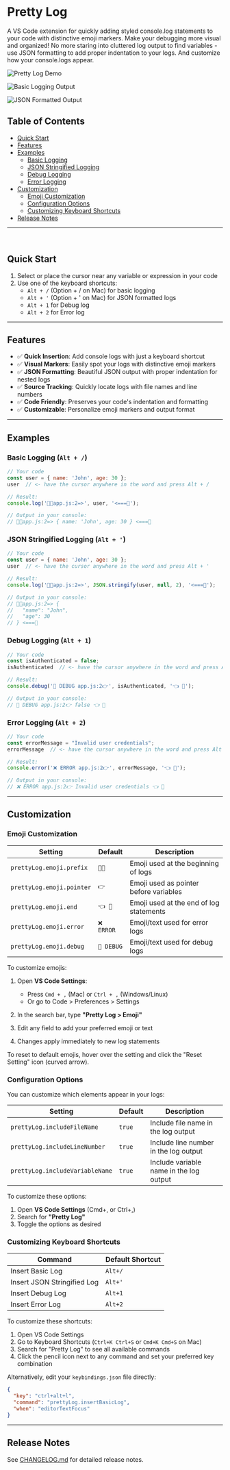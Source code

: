 # Pretty Log

A VS Code extension for quickly adding styled console.log statements to your code with distinctive emoji markers. Make your debugging more visual and organized! No more staring into cluttered log output to find variables - use JSON formatting to add proper indentation to your logs. And customize how your console.logs appear.


![Pretty Log Demo](https://raw.githubusercontent.com/tilakoli/PrettyLog/master/assets/demo.gif)

![Basic Logging Output](https://raw.githubusercontent.com/tilakoli/PrettyLog/master/assets/outputRegular.png)

![JSON Formatted Output](https://raw.githubusercontent.com/tilakoli/PrettyLog/master/assets/outputstringyfied.png)

## Table of Contents
- [Quick Start](#quick-start)
- [Features](#features)
- [Examples](#examples)
  - [Basic Logging](#basic-logging-alt--)
  - [JSON Stringified Logging](#json-stringified-logging-alt--)
  - [Debug Logging](#debug-logging-alt--1)
  - [Error Logging](#error-logging-alt--2)
- [Customization](#customization)
  - [Emoji Customization](#emoji-customization)
  - [Configuration Options](#configuration-options)
  - [Customizing Keyboard Shortcuts](#customizing-keyboard-shortcuts)
- [Release Notes](#release-notes)

---
&nbsp;

## Quick Start

1. Select or place the cursor near any variable or expression in your code
2. Use one of the keyboard shortcuts:
   - `Alt + /` (Option + / on Mac) for basic logging
   - `Alt + '` (Option + ' on Mac) for JSON formatted logs
   - `Alt + 1` for Debug log
   - `Alt + 2` for Error log

---

## Features

- ✅ **Quick Insertion**: Add console logs with just a keyboard shortcut
- ✅ **Visual Markers**: Easily spot your logs with distinctive emoji markers
- ✅ **JSON Formatting**: Beautiful JSON output with proper indentation for nested logs
- ✅ **Source Tracking**: Quickly locate logs with file names and line numbers
- ✅ **Code Friendly**: Preserves your code's indentation and formatting
- ✅ **Customizable**: Personalize emoji markers and output format

---

## Examples

### Basic Logging (`Alt + /`)

```javascript
// Your code
const user = { name: 'John', age: 30 };
user  // <- have the cursor anywhere in the word and press Alt + /

// Result:
console.log('🧑‍💻app.js:2=>', user, '<===🛑');

// Output in your console: 
// 🧑‍💻app.js:2=> { name: 'John', age: 30 } <===🛑
```

### JSON Stringified Logging (`Alt + '`)

```javascript
// Your code
const user = { name: 'John', age: 30 };
user  // <- have the cursor anywhere in the word and press Alt + '

// Result:
console.log('🧑‍💻app.js:2=>', JSON.stringify(user, null, 2), '<===🛑');

// Output in your console:
// 🧑‍💻app.js:2=> {
//   "name": "John",
//   "age": 30
// } <===🛑
```

### Debug Logging (`Alt + 1`)

```javascript
// Your code
const isAuthenticated = false;
isAuthenticated  // <- have the cursor anywhere in the word and press Alt + 1

// Result:
console.debug('🐞 DEBUG app.js:2👉', isAuthenticated, '👈 🛑');

// Output in your console: 
// 🐞 DEBUG app.js:2👉 false 👈 🛑
```

### Error Logging (`Alt + 2`)

```javascript
// Your code
const errorMessage = "Invalid user credentials";
errorMessage  // <- have the cursor anywhere in the word and press Alt + 2

// Result:
console.error('❌ ERROR app.js:2👉', errorMessage, '👈 🛑');

// Output in your console: 
// ❌ ERROR app.js:2👉 Invalid user credentials 👈 🛑
```
---

## Customization

### Emoji Customization

| Setting                   | Default    | Description                            |
|---------------------------|------------|----------------------------------------|
| `prettyLog.emoji.prefix`  | `🧑‍💻`      | Emoji used at the beginning of logs    |
| `prettyLog.emoji.pointer` | `👉`       | Emoji used as pointer before variables |
| `prettyLog.emoji.end`     | `👈 🛑`    | Emoji used at the end of log statements |
| `prettyLog.emoji.error`   | `❌ ERROR` | Emoji/text used for error logs         |
| `prettyLog.emoji.debug`   | `🐞 DEBUG` | Emoji/text used for debug logs         |

To customize emojis:

1. Open **VS Code Settings**:
   - Press `Cmd + ,` (Mac) or `Ctrl + ,` (Windows/Linux)
   - Or go to Code > Preferences > Settings

2. In the search bar, type **"Pretty Log > Emoji"**

3. Edit any field to add your preferred emoji or text

4. Changes apply immediately to new log statements

To reset to default emojis, hover over the setting and click the "Reset Setting" icon (curved arrow).

### Configuration Options

You can customize which elements appear in your logs:

| Setting                         | Default | Description                               |
|---------------------------------|---------|-------------------------------------------|
| `prettyLog.includeFileName`     | `true`  | Include file name in the log output      |
| `prettyLog.includeLineNumber`   | `true`  | Include line number in the log output    |
| `prettyLog.includeVariableName` | `true`  | Include variable name in the log output  |

To customize these options:

1. Open **VS Code Settings** (Cmd+, or Ctrl+,)
2. Search for **"Pretty Log"**
3. Toggle the options as desired

### Customizing Keyboard Shortcuts

| Command | Default Shortcut |
|---------|----------|
| Insert Basic Log | `Alt+/` |
| Insert JSON Stringified Log | `Alt+'` |
| Insert Debug Log | `Alt+1` |
| Insert Error Log | `Alt+2` |

To customize these shortcuts:

1. Open VS Code Settings
2. Go to Keyboard Shortcuts (`Ctrl+K Ctrl+S` or `Cmd+K Cmd+S` on Mac)
3. Search for "Pretty Log" to see all available commands
4. Click the pencil icon next to any command and set your preferred key combination

Alternatively, edit your `keybindings.json` file directly:

```json
{
  "key": "ctrl+alt+l",
  "command": "prettyLog.insertBasicLog",
  "when": "editorTextFocus"
}
```

---

## Release Notes
See [CHANGELOG.md](CHANGELOG.md) for detailed release notes.

<!--## Contributing-->
<!--Found a bug or have a feature request? Please open an issue on our [GitHub repository](#).-->

<!--## License-->
<!--This extension is licensed under the **ISC License**.-->